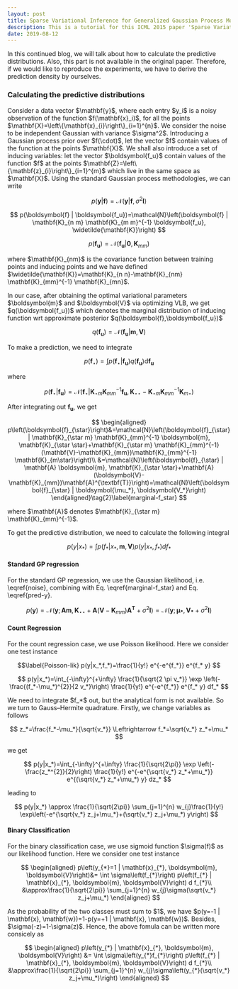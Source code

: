 ```yaml
---
layout: post
title: Sparse Variational Inference for Generalized Gaussian Process Models - Tutorial 4
description: This is a tutorial for this ICML 2015 paper 'Sparse Variational Inference for Generalized Gaussian Process Models'. It covers how to calculate the predictive distributions.
date: 2019-08-12
---
```

<p>
In this continued blog, we will talk about how to calculate the predictive distributions. Also, this part is not available in the original paper. Therefore, if we would like to reproduce the experiments, we have to derive the prediction density by ourselves.
</p>

### Calculating the predictive distributions

<p>
Consider a data vector $\mathbf{y}$, where each entry $y_i$ is a noisy observation of the function $f(\mathbf{x}_i)$, for all the points $\mathbf{X}=\left\{\mathbf{x}_{i}\right\}_{i=1}^{n}$. We consider the noise to be independent Gaussian with variance $\sigma^2$. Introducing a Gaussian process prior over $f(\cdot)$, let the vector $f$ contain values of the function at the points $\mathbf{X}$. We shall also introduce a set of inducing variables: let the vector $\boldsymbol{f_u}$ contain values of the function $f$ at the points $\mathbf{Z}=\left\{\mathbf{z}_{i}\right\}_{i=1}^{m}$ which live in the same space as $\mathbf{X}$. Using the standard Gaussian process methodologies, we can write
</p>

$$
p(\mathbf{y} | \boldsymbol{f})=\mathcal{N}\left(\mathbf{y} | \boldsymbol{f}, \sigma^{2} \mathbf{I}\right)
\tag{1}\label{noise}
$$

$$
p(\boldsymbol{f} | \boldsymbol{f_u})=\mathcal{N}\left(\boldsymbol{f} | \mathbf{K}_{n m} \mathbf{K}_{m m}^{-1} \boldsymbol{f_u}, \widetilde{\mathbf{K}}\right)
$$

$$
p(\boldsymbol{f_u})=\mathcal{N}\left(\boldsymbol{f_u} | \mathbf{0}, \mathbf{K}_{m m}\right)
$$

<p>
where $\mathbf{K}_{nm}$ is the covariance function between training points and inducing points and we have defined $\widetilde{\mathbf{K}}=\mathbf{K}_{n n}-\mathbf{K}_{nm} \mathbf{K}_{mm}^{-1} \mathbf{K}_{mn}$.
</p>

<p>
In our case, after obtaining the optimal variational parameters $\boldsymbol{m}$ and $\boldsymbol{V}$ via optimizing VLB, we get $q(\boldsymbol{f_u})$ which denotes the marginal distribution of inducing function wrt approximate posterior $q(\boldsymbol{f},\boldsymbol{f_u})$
</p>

$$ 
q(\boldsymbol{f_u})=\mathcal{N}(\boldsymbol{f_u} | \boldsymbol{m}, \boldsymbol{V})
$$

<p>
To make a prediction, we need to integrate
</p>

$$ 
p\left(\boldsymbol{f}_{\star}\right)=\int p\left(\boldsymbol{f}_{\star} | \boldsymbol{f_u}\right) q(\boldsymbol{f_u}) \mathrm{d} \boldsymbol{f_u}
$$

where

$$ 
p\left(\boldsymbol{f}_{\star} | \boldsymbol{f_u}\right)=\mathcal{N}\left(\boldsymbol{f}_{\star} | \mathbf{K}_{\star m} \mathbf{K}_{mm}^{-1} \boldsymbol{f_u}, \mathbf{K}_{\star \star}-\mathbf{K}_{\star m} \mathbf{K}_{mm}^{-1} \mathbf{K}_{m \star}\right)
$$

After integrating out $\boldsymbol{f_u}$, we get

$$
\begin{aligned}
p\left(\boldsymbol{f}_{\star}\right)&=\mathcal{N}\left(\boldsymbol{f}_{\star} | \mathbf{K}_{\star m} \mathbf{K}_{mm}^{-1} \boldsymbol{m}, \mathbf{K}_{\star \star}+\mathbf{K}_{\star m} \mathbf{K}_{mm}^{-1} (\mathbf{V}-\mathbf{K}_{mm})\mathbf{K}_{mm}^{-1} \mathbf{K}_{m\star}\right)\\
&=\mathcal{N}\left(\boldsymbol{f}_{\star} | \mathbf{A} \boldsymbol{m}, \mathbf{K}_{\star \star}+\mathbf{A} (\boldsymbol{V}-\mathbf{K}_{mm})\mathbf{A}^{\textbf{T}}\right)=\mathcal{N}\left(\boldsymbol{f}_{\star} | \boldsymbol{\mu_*}, \boldsymbol{V_*}\right)
\end{aligned}\tag{2}\label{marginal-f_star}
$$

<p>
where $\mathbf{A}$ denotes $\mathbf{K}_{\star m} \mathbf{K}_{mm}^{-1}$.
</p>

To get the predictive distribution, we need to calculate the following integral

$$
    p(y|x_*)=\int p(f_{*} |x_{*},\boldsymbol{m},\boldsymbol{V})p(y|x_*,f_*)df_*
    \tag{3}\label{pred-y}
$$

#### Standard GP regression

<p>
For the standard GP regression, we use the Gaussian likelihood, i.e. \eqref{noise}, combining with Eq. \eqref{marginal-f_star} and Eq. \eqref{pred-y}.
</p>

$$ \label{pred-y-Gauss}
p(\boldsymbol{y})=\mathcal{N}\left(\boldsymbol{y} ; \mathbf{A} \boldsymbol{m}, \mathbf{K}_{\star \star}+\mathbf{A} (\boldsymbol{V}-\mathbf{K}_{mm})\mathbf{A}^{\textbf{T}}+\sigma^{2} \mathbf{I}\right)=\mathcal{N}(\boldsymbol{y}; \boldsymbol{\mu_*}, \boldsymbol{V_*}+\sigma^{2} \mathbf{I})
$$

#### Count Regression

<p>
For the count regression case, we use Poisson likelihood. Here we consider one test instance
</p>

$$\label{Poisson-lik}
    p(y|x_*,f_*)=\frac{1}{y!} e^{-e^{f_*}} e^{f_* y}
$$

$$
p(y|x_*)=\int_{-\infty}^{+\infty} \frac{1}{\sqrt{2 \pi v_*}} \exp \left(-\frac{(f_*-\mu_*)^{2}}{2 v_*}\right) \frac{1}{y!} e^{-e^{f_*}} e^{f_* y} df_*
$$

<p>
We need to integrate $f_*$ out, but the analytical form is not available. So we turn to Gauss–Hermite quadrature. Firstly, we change variables as follows
</p>

$$
z_*=\frac{f_*-\mu_*}{\sqrt{v_*}} \Leftrightarrow f_*=\sqrt{v_*} z_*+\mu_*
$$

<p>
we get
</p>

$$
p(y|x_*)=\int_{-\infty}^{+\infty} \frac{1}{\sqrt{2\pi}} \exp \left(-\frac{z_*^{2}}{2}\right) \frac{1}{y!} e^{-e^{\sqrt{v_*} z_*+\mu_*}} e^{(\sqrt{v_*} z_*+\mu_*) y} dz_*
$$

<p>
leading to
</p>

$$
p(y|x_*) \approx \frac{1}{\sqrt{2\pi}} \sum_{j=1}^{n} w_{j}\frac{1}{y!}  \exp\left(-e^{\sqrt{v_*} z_j+\mu_*}+(\sqrt{v_*} z_j+\mu_*) y\right)
$$

#### Binary Classification

<p>
For the binary classification case, we use sigmoid function $\sigma(f)$ as our likelihood function. Here we consider one test instance
</p>

$$
\begin{aligned}
p\left(y_{*}=1 | \mathbf{x}_{*}, \boldsymbol{m}, \boldsymbol{V}\right)&= \int \sigma\left(f_{*}\right) p\left(f_{*} | \mathbf{x}_{*}, \boldsymbol{m}, \boldsymbol{V}\right) d f_{*}\\
&\approx\frac{1}{\sqrt{2\pi}} \sum_{j=1}^{n} w_{j}\sigma(\sqrt{v_*} z_j+\mu_*)
\end{aligned}
$$

<p>
As the probability of the two classes must sum to $1$, we have $p(y=-1 | \mathbf{x}, \mathbf{w})=1-p(y=+1 | \mathbf{x}, \mathbf{w})$. Besides, $\sigma(-z)=1-\sigma(z)$. Hence, the above fomula can be written more consicely as
</p>

$$
\begin{aligned}
p\left(y_{*} | \mathbf{x}_{*}, \boldsymbol{m}, \boldsymbol{V}\right) &= \int \sigma\left(y_{*}f_{*}\right) p\left(f_{*} | \mathbf{x}_{*}, \boldsymbol{m}, \boldsymbol{V}\right) d f_{*}\\
&\approx\frac{1}{\sqrt{2\pi}} \sum_{j=1}^{n} w_{j}\sigma\left(y_{*}(\sqrt{v_*} z_j+\mu_*)\right)
\end{aligned}
$$
